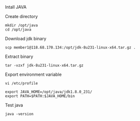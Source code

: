 
Intall JAVA

Create directory

```
mkdir /opt/java
cd /opt/java
```

Download jdk binary

```
scp member1@118.68.170.134:/opt/jdk-8u231-linux-x64.tar.gz .
```

Extract binary 

```
tar -vzxf jdk-8u231-linux-x64.tar.gz
```

Export environment variable

```
vi /etc/profile

export JAVA_HOME=/opt/java/jdk1.8.0_231/
export PATH=$PATH:$JAVA_HOME/bin
```

Test java
```
java -version
```

